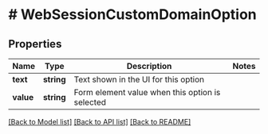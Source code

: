 # # WebSessionCustomDomainOption

## Properties

Name | Type | Description | Notes
------------ | ------------- | ------------- | -------------
**text** | **string** | Text shown in the UI for this option |
**value** | **string** | Form element value when this option is selected |

[[Back to Model list]](../../README.md#models) [[Back to API list]](../../README.md#endpoints) [[Back to README]](../../README.md)
